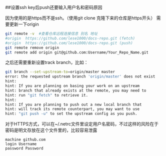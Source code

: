 ##设置ssh key后push还要输入用户名和密码原因

因为使用的是https而不是ssh。（使用git clone 克隆下来的仓库是https开头） 需要更新一下origin
```bash
git remote -v  #查看仓库远程连接信息 别名 地址
#origin  https://github.com/lese1000/docs-repo.git (fetch)
#origin  https://github.com/lese1000/docs-repo.git (push)
git remote remove origin
git remote add origin git@github.com:Username/Your_Repo_Name.git
```
之后还需要重新设置track branch，比如：
```bash
git branch --set-upstream-to=origin/master master
error: the requested upstream branch 'origin/master' does not exist
hint:
hint: If you are planning on basing your work on an upstream
hint: branch that already exists at the remote, you may need to
hint: run "git fetch" to retrieve it.
hint:
hint: If you are planning to push out a new local branch that
hint: will track its remote counterpart, you may want to use
hint: "git push -u" to set the upstream config as you push.

```
对于HTTPS方式，可以在~/.netrc文件里设定用户名密码，不过这样的风险在于密码是明文存放在这个文件里的，比较容易泄露
```
machine github.com
login Username
password Password
```